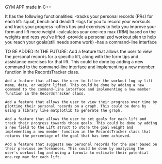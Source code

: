 GYM APP made in C++

It has the following functionalities:
-tracks your personal records (PRs) for each lift: squat, bench and deadlift
-logs for you to record your workouts and track your progress
-offers tips and exercises to help you improve your form and lift more weight
-calculates your one-rep max (1RM) based on the weights and reps you've lifted
-provide a personalized workout plan to help you reach your goals(still needs some work)
-has a command-line interface 

TO BE ADDED IN THE FUTURE:
    Add a feature that allows the user to view the personal records for a specific lift, along with the form tips and assistance exercises for that lift. This could be done by adding a new command to the command-line interface and implementing a new member function in the RecordsTracker class.

    Add a feature that allows the user to filter the workout log by lift name, date, or weight lifted. This could be done by adding a new command to the command-line interface and implementing a new member function in the RecordsTracker class.

    Add a feature that allows the user to view their progress over time by plotting their personal records on a graph. This could be done by using a library like matplotlib to generate the graph.

    Add a feature that allows the user to set goals for each lift and track their progress towards those goals. This could be done by adding a new field to the Lift struct to store the goal weight and implementing a new member function in the RecordsTracker class that returns the percentage of the goal that has been achieved.

    Add a feature that suggests new personal records for the user based on their previous performances. This could be done by analyzing the user's workout log and using a formula to estimate their potential one-rep max for each lift.
